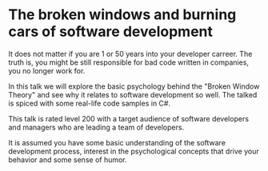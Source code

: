 # The broken windows and burning cars of software development

It does not matter if you are 1 or 50 years into your developer carreer.
The truth is, you might be still responsible for bad code written in 
companies, you no longer work for.

In this talk we will explore the basic psychology behind the "Broken Window Theory" and see why it relates to software development so well.
The talked is spiced with some real-life code samples in C#.

This talk is rated level 200 with a target audience of software developers
and managers who are leading a team of developers.

It is assumed you have some basic understanding of the software development process, 
interest in the psychological concepts that drive your behavior and some sense of humor.